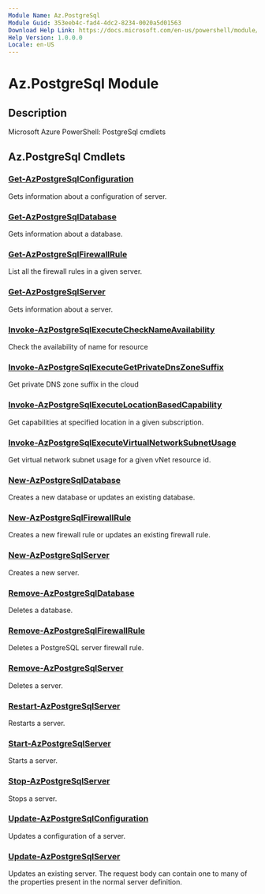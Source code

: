 ```yaml
---
Module Name: Az.PostgreSql
Module Guid: 353eeb4c-fad4-4dc2-8234-0020a5d01563
Download Help Link: https://docs.microsoft.com/en-us/powershell/module/az.postgresql
Help Version: 1.0.0.0
Locale: en-US
---
```


# Az.PostgreSql Module
## Description
Microsoft Azure PowerShell: PostgreSql cmdlets

## Az.PostgreSql Cmdlets
### [Get-AzPostgreSqlConfiguration](Get-AzPostgreSqlConfiguration.md)
Gets information about a configuration of server.

### [Get-AzPostgreSqlDatabase](Get-AzPostgreSqlDatabase.md)
Gets information about a database.

### [Get-AzPostgreSqlFirewallRule](Get-AzPostgreSqlFirewallRule.md)
List all the firewall rules in a given server.

### [Get-AzPostgreSqlServer](Get-AzPostgreSqlServer.md)
Gets information about a server.

### [Invoke-AzPostgreSqlExecuteCheckNameAvailability](Invoke-AzPostgreSqlExecuteCheckNameAvailability.md)
Check the availability of name for resource

### [Invoke-AzPostgreSqlExecuteGetPrivateDnsZoneSuffix](Invoke-AzPostgreSqlExecuteGetPrivateDnsZoneSuffix.md)
Get private DNS zone suffix in the cloud

### [Invoke-AzPostgreSqlExecuteLocationBasedCapability](Invoke-AzPostgreSqlExecuteLocationBasedCapability.md)
Get capabilities at specified location in a given subscription.

### [Invoke-AzPostgreSqlExecuteVirtualNetworkSubnetUsage](Invoke-AzPostgreSqlExecuteVirtualNetworkSubnetUsage.md)
Get virtual network subnet usage for a given vNet resource id.

### [New-AzPostgreSqlDatabase](New-AzPostgreSqlDatabase.md)
Creates a new database or updates an existing database.

### [New-AzPostgreSqlFirewallRule](New-AzPostgreSqlFirewallRule.md)
Creates a new firewall rule or updates an existing firewall rule.

### [New-AzPostgreSqlServer](New-AzPostgreSqlServer.md)
Creates a new server.

### [Remove-AzPostgreSqlDatabase](Remove-AzPostgreSqlDatabase.md)
Deletes a database.

### [Remove-AzPostgreSqlFirewallRule](Remove-AzPostgreSqlFirewallRule.md)
Deletes a PostgreSQL server firewall rule.

### [Remove-AzPostgreSqlServer](Remove-AzPostgreSqlServer.md)
Deletes a server.

### [Restart-AzPostgreSqlServer](Restart-AzPostgreSqlServer.md)
Restarts a server.

### [Start-AzPostgreSqlServer](Start-AzPostgreSqlServer.md)
Starts a server.

### [Stop-AzPostgreSqlServer](Stop-AzPostgreSqlServer.md)
Stops a server.

### [Update-AzPostgreSqlConfiguration](Update-AzPostgreSqlConfiguration.md)
Updates a configuration of a server.

### [Update-AzPostgreSqlServer](Update-AzPostgreSqlServer.md)
Updates an existing server.
The request body can contain one to many of the properties present in the normal server definition.

